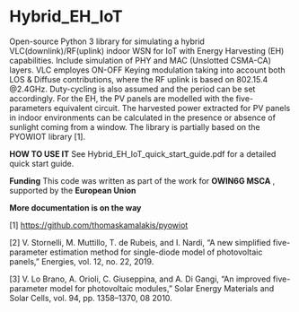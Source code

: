 # Hybrid_EH_IoT
Open-source Python 3 library for simulating a hybrid VLC(downlink)/RF(uplink) indoor WSN for IoT with Energy Harvesting (EH) capabilities. 
Include simulation of PHY and MAC (Unslotted CSMA-CA) layers. 
VLC employes ON-OFF Keying modulation taking into account both LOS & Diffuse contributions, where the RF uplink is based on 802.15.4 @2.4GHz. Duty-cycling is also assumed and the period can be set accordingly.
For the EH, the PV panels are modelled with the five-parameters equivalent circuit. The harvested power extracted for PV panels in indoor environments can be calculated in the presence or absence of sunlight coming from a window. 
The library is partially based on the PYOWIOT library [1].

**HOW TO USE IT**
See Hybrid_EH_IoT_quick_start_guide.pdf for a detailed quick start guide.

**Funding**
This code was written as part of the work for **OWIN6G MSCA** , supported by the **European Union**

**More documentation is on the way**


[1] https://github.com/thomaskamalakis/pyowiot

[2] V. Stornelli, M. Muttillo, T. de Rubeis, and I. Nardi, “A new simplified five-parameter estimation
method for single-diode model of photovoltaic panels,” Energies, vol. 12, no. 22, 2019.

[3] V. Lo Brano, A. Orioli, C. Giuseppina, and A. Di Gangi, “An improved five-parameter model for
photovoltaic modules,” Solar Energy Materials and Solar Cells, vol. 94, pp. 1358–1370, 08 2010.
